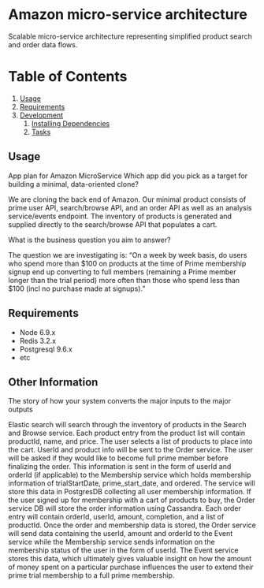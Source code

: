 # Amazon micro-service architecture

Scalable micro-service architecture representing simplified 
product search and order data flows.

# Table of Contents

1. [Usage](#Usage)
1. [Requirements](#requirements)
1. [Development](#development)
    1. [Installing Dependencies](#installing-dependencies)
    1. [Tasks](#tasks)

## Usage

App plan for Amazon MicroService
Which app did you pick as a target for building a minimal, data-oriented clone? 

We are cloning the back end of Amazon.  Our minimal product consists of prime user API, search/browse API, and an order API as well as an analysis service/events endpoint.  The inventory of products is generated and supplied directly to the search/browse API that populates a cart.  

What is the business question you aim to answer? 

The question we are investigating is: 
“On a week by week basis, do users who spend more than $100 on products at the time of Prime membership signup end up converting to full members (remaining a Prime member longer than the trial period) more often than those who spend less than $100 (incl no purchase made at signups).”


## Requirements

- Node 6.9.x
- Redis 3.2.x
- Postgresql 9.6.x
- etc

## Other Information
The story of how your system converts the major inputs to the major outputs

Elastic search will search through the inventory of products in the Search and Browse service. 
Each product entry from the product list will contain productId, name, and price. 
The user selects a list of products to place into the cart. 
UserId and product info will be sent to the Order service.
The user will be asked if they would like to become full prime member before finalizing the order. 
This information is sent in the form of userId and orderId (if applicable) to the Membership service which holds membership information of trialStartDate, prime_start_date, and ordered. 
The service will store this data in PostgresDB collecting all user membership information.
If the user signed up for membership with a cart of products to buy, the Order service DB will store the order information using Cassandra. 
Each order entry will contain orderId, userId, amount, completion, and a list of productId.
Once the order and membership data is stored, the Order service will send data containing the userId, amount and orderId to the Event service while the Membership service sends information on the membership status of the user in the form of userId.
The Event service stores this data, which ultimately gives valuable insight on how the amount of money spent on a particular purchase influences the user to extend their prime trial membership to a full prime membership.
